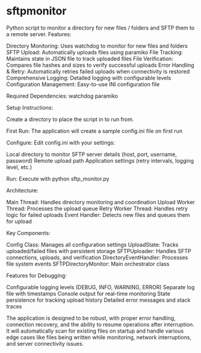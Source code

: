 # sftpmonitor
Python script to monitor a directory for new files / folders and SFTP them to a remote server.
Features:

Directory Monitoring: Uses watchdog to monitor for new files and folders
SFTP Upload: Automatically uploads files using paramiko
File Tracking: Maintains state in JSON file to track uploaded files
File Verification: Compares file hashes and sizes to verify successful uploads
Error Handling & Retry: Automatically retries failed uploads when connectivity is restored
Comprehensive Logging: Detailed logging with configurable levels
Configuration Management: Easy-to-use INI configuration file

Required Dependencies: watchdog paramiko

Setup Instructions:

Create a directory to place the script in to run from.

First Run: The application will create a sample config.ini file on first run

Configure: Edit config.ini with your settings:

Local directory to monitor
SFTP server details (host, port, username, password)
Remote upload path
Application settings (retry intervals, logging level, etc.)


Run: Execute with python sftp_monitor.py

Architecture:

Main Thread: Handles directory monitoring and coordination
Upload Worker Thread: Processes the upload queue
Retry Worker Thread: Handles retry logic for failed uploads
Event Handler: Detects new files and queues them for upload

Key Components:

Config Class: Manages all configuration settings
UploadState: Tracks uploaded/failed files with persistent storage
SFTPUploader: Handles SFTP connections, uploads, and verification
DirectoryEventHandler: Processes file system events
SFTPDirectoryMonitor: Main orchestrator class

Features for Debugging:

Configurable logging levels (DEBUG, INFO, WARNING, ERROR)
Separate log file with timestamps
Console output for real-time monitoring
State persistence for tracking upload history
Detailed error messages and stack traces

The application is designed to be robust, with proper error handling, connection recovery, and the ability to resume operations after interruption. It will automatically scan for existing files on startup and handle various edge cases like files being written while monitoring, network interruptions, and server connectivity issues.
